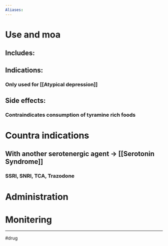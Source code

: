 ```yaml
---
Aliases:
---
```

# Use and moa
## Includes:
## Indications:
### Only used for [[Atypical depression]]
## Side effects:
### Contraindicates consumption of tyramine rich foods
# Countra indications
## With another serotenergic agent -> [[Serotonin Syndrome]]
### SSRI, SNRI, TCA, Trazodone
# Administration 
# Monitering 

---
#drug 